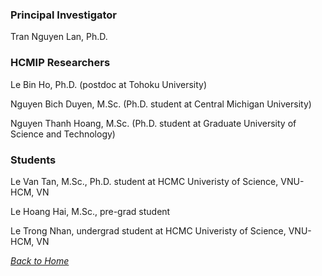 ### Principal Investigator
Tran Nguyen Lan, Ph.D.

### HCMIP Researchers
Le Bin Ho, Ph.D. (postdoc at Tohoku University)

Nguyen Bich Duyen, M.Sc. (Ph.D. student at Central Michigan University)

Nguyen Thanh Hoang, M.Sc. (Ph.D. student at Graduate University of Science and Technology)

### Students
Le Van Tan, M.Sc., Ph.D. student at HCMC Univeristy of Science, VNU-HCM, VN

Le Hoang Hai, M.Sc., pre-grad student

Le Trong Nhan, undergrad student at HCMC Univeristy of Science, VNU-HCM, VN 

_[Back to Home](index.md)_
